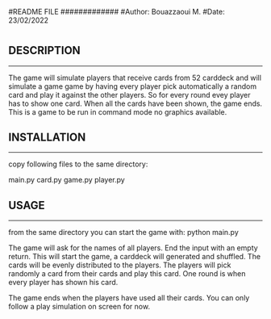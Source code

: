 #README FILE
#############
#Author: Bouazzaoui M.
#Date: 23/02/2022
#

## DESCRIPTION
--------------
The game will simulate players that receive cards from 52 carddeck and
will simulate a game game by having every player pick automatically
a random card and play it against the other players.
So for every round evey player has to show one card.
When all the cards have been shown, the game ends.
This is a game to be run in command mode no graphics available.


## INSTALLATION
---------------
copy following files to the same directory:

main.py
card.py
game.py
player.py


## USAGE
---------

from the same directory you can start the game with:
python main.py

The game will ask for the names of all players. End the input with an empty return.
This will start the game, a carddeck will generated and shuffled. The cards will be
evenly distributed to the players.
The players will pick randomly a card from their cards and play this card.
One round is when every player has shown his card.

The game ends when the players have used all their cards.
You can only follow a play simulation on screen for now.

